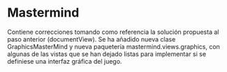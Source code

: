 # Mastermind
Contiene correcciones tomando como referencia la solución propuesta al paso anterior (documentView).
Se ha añadido nueva clase GraphicsMasterMind y nueva paquetería mastermind.views.graphics, con algunas de las vistas que se han dejado listas para implementar si se definiese una interfaz gráfica del juego.
